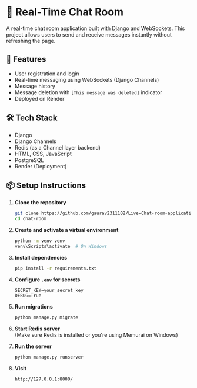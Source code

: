 # 💬 Real-Time Chat Room

A real-time chat room application built with Django and WebSockets. This project allows users to send and receive messages instantly without refreshing the page.

## 🚀 Features

- User registration and login
- Real-time messaging using WebSockets (Django Channels)
- Message history
- Message deletion with `[This message was deleted]` indicator
- Deployed on Render 

## 🛠️ Tech Stack

- Django
- Django Channels
- Redis (as a Channel layer backend)
- HTML, CSS, JavaScript
- PostgreSQL
- Render (Deployment)

## 📦 Setup Instructions

1. **Clone the repository**
   ```bash
   git clone https://github.com/gaurav2311102/Live-Chat-room-application.git
   cd chat-room
   ```

2. **Create and activate a virtual environment**
   ```bash
   python -m venv venv
   venv\Scripts\activate  # On Windows
   ```

3. **Install dependencies**
   ```bash
   pip install -r requirements.txt
   ```

4. **Configure `.env` for secrets**
   ```
   SECRET_KEY=your_secret_key
   DEBUG=True
   ```

5. **Run migrations**
   ```bash
   python manage.py migrate
   ```

6. **Start Redis server**  
   (Make sure Redis is installed or you're using Memurai on Windows)

7. **Run the server**
   ```bash
   python manage.py runserver
   ```

8. **Visit**
   ```
   http://127.0.0.1:8000/
   ```


